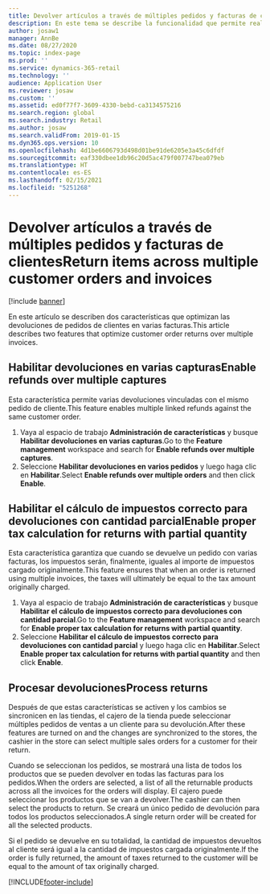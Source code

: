 ```yaml
---
title: Devolver artículos a través de múltiples pedidos y facturas de clientes
description: En este tema se describe la funcionalidad que permite realizar devoluciones a través de múltiples pedidos y facturas de clientes en Dynamics 365 Commerce.
author: josaw1
manager: AnnBe
ms.date: 08/27/2020
ms.topic: index-page
ms.prod: ''
ms.service: dynamics-365-retail
ms.technology: ''
audience: Application User
ms.reviewer: josaw
ms.custom: ''
ms.assetid: ed0f77f7-3609-4330-bebd-ca3134575216
ms.search.region: global
ms.search.industry: Retail
ms.author: josaw
ms.search.validFrom: 2019-01-15
ms.dyn365.ops.version: 10
ms.openlocfilehash: 4d1be6606793d498d01be91de6205e3a45c6dfdf
ms.sourcegitcommit: eaf330dbee1db96c20d5ac479f007747bea079eb
ms.translationtype: HT
ms.contentlocale: es-ES
ms.lasthandoff: 02/15/2021
ms.locfileid: "5251268"
---
```

# <a name="return-items-across-multiple-customer-orders-and-invoices"></a><span data-ttu-id="5f8a5-103">Devolver artículos a través de múltiples pedidos y facturas de clientes</span><span class="sxs-lookup"><span data-stu-id="5f8a5-103">Return items across multiple customer orders and invoices</span></span>

[!include [banner](includes/banner.md)]


<span data-ttu-id="5f8a5-104">En este artículo se describen dos características que optimizan las devoluciones de pedidos de clientes en varias facturas.</span><span class="sxs-lookup"><span data-stu-id="5f8a5-104">This article describes two features that optimize customer order returns over multiple invoices.</span></span> 

## <a name="enable-refunds-over-multiple-captures"></a><span data-ttu-id="5f8a5-105">Habilitar devoluciones en varias capturas</span><span class="sxs-lookup"><span data-stu-id="5f8a5-105">Enable refunds over multiple captures</span></span>

<span data-ttu-id="5f8a5-106">Esta característica permite varias devoluciones vinculadas con el mismo pedido de cliente.</span><span class="sxs-lookup"><span data-stu-id="5f8a5-106">This feature enables multiple linked refunds against the same customer order.</span></span> 

1. <span data-ttu-id="5f8a5-107">Vaya al espacio de trabajo **Administración de características** y busque **Habilitar devoluciones en varias capturas**.</span><span class="sxs-lookup"><span data-stu-id="5f8a5-107">Go to the **Feature management** workspace and search for **Enable refunds over multiple captures**.</span></span>
2. <span data-ttu-id="5f8a5-108">Seleccione **Habilitar devoluciones en varios pedidos** y luego haga clic en **Habilitar**.</span><span class="sxs-lookup"><span data-stu-id="5f8a5-108">Select **Enable refunds over multiple orders** and then click **Enable**.</span></span> 

## <a name="enable-proper-tax-calculation-for-returns-with-partial-quantity"></a><span data-ttu-id="5f8a5-109">Habilitar el cálculo de impuestos correcto para devoluciones con cantidad parcial</span><span class="sxs-lookup"><span data-stu-id="5f8a5-109">Enable proper tax calculation for returns with partial quantity</span></span>

<span data-ttu-id="5f8a5-110">Esta característica garantiza que cuando se devuelve un pedido con varias facturas, los impuestos serán, finalmente, iguales al importe de impuestos cargado originalmente.</span><span class="sxs-lookup"><span data-stu-id="5f8a5-110">This feature ensures that when an order is returned using multiple invoices, the taxes will ultimately be equal to the tax amount originally charged.</span></span> 

1. <span data-ttu-id="5f8a5-111">Vaya al espacio de trabajo **Administración de características** y busque **Habilitar el cálculo de impuestos correcto para devoluciones con cantidad parcial**.</span><span class="sxs-lookup"><span data-stu-id="5f8a5-111">Go to the **Feature management** workspace and search for **Enable proper tax calculation for returns with partial quantity**.</span></span>
2. <span data-ttu-id="5f8a5-112">Seleccione **Habilitar el cálculo de impuestos correcto para devoluciones con cantidad parcial** y luego haga clic en **Habilitar**.</span><span class="sxs-lookup"><span data-stu-id="5f8a5-112">Select **Enable proper tax calculation for returns with partial quantity** and then click **Enable**.</span></span> 


## <a name="process-returns"></a><span data-ttu-id="5f8a5-113">Procesar devoluciones</span><span class="sxs-lookup"><span data-stu-id="5f8a5-113">Process returns</span></span>

<span data-ttu-id="5f8a5-114">Después de que estas características se activen y los cambios se sincronicen en las tiendas, el cajero de la tienda puede seleccionar múltiples pedidos de ventas a un cliente para su devolución.</span><span class="sxs-lookup"><span data-stu-id="5f8a5-114">After these features are turned on and the changes are synchronized to the stores, the cashier in the store can select multiple sales orders for a customer for their return.</span></span>

<span data-ttu-id="5f8a5-115">Cuando se seleccionan los pedidos, se mostrará una lista de todos los productos que se pueden devolver en todas las facturas para los pedidos.</span><span class="sxs-lookup"><span data-stu-id="5f8a5-115">When the orders are selected, a list of all the returnable products across all the invoices for the orders will display.</span></span> <span data-ttu-id="5f8a5-116">El cajero puede seleccionar los productos que se van a devolver.</span><span class="sxs-lookup"><span data-stu-id="5f8a5-116">The cashier can then select the products to return.</span></span> <span data-ttu-id="5f8a5-117">Se creará un único pedido de devolución para todos los productos seleccionados.</span><span class="sxs-lookup"><span data-stu-id="5f8a5-117">A single return order will be created for all the selected products.</span></span>

<span data-ttu-id="5f8a5-118">Si el pedido se devuelve en su totalidad, la cantidad de impuestos devueltos al cliente será igual a la cantidad de impuestos cargada originalmente.</span><span class="sxs-lookup"><span data-stu-id="5f8a5-118">If the order is fully returned, the amount of taxes returned to the customer will be equal to the amount of tax originally charged.</span></span>



[!INCLUDE[footer-include](../includes/footer-banner.md)]